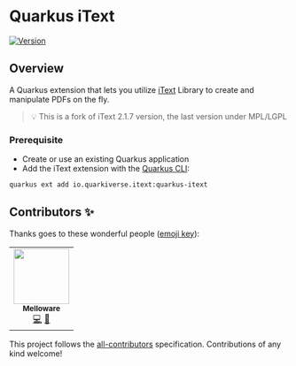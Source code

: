 # Quarkus iText

[![Version](https://img.shields.io/maven-central/v/io.quarkiverse.itext/quarkus-itext?logo=apache-maven&style=flat-square)](https://search.maven.org/artifact/io.quarkiverse.itext/quarkus-itext)

## Overview

A Quarkus extension that lets you utilize [iText](https://itextpdf.com/) Library to create and manipulate PDFs on the fly.

> :bulb:
This is a fork of iText 2.1.7 version, the last version under MPL/LGPL

### Prerequisite

* Create or use an existing Quarkus application
* Add the iText extension with the [Quarkus CLI](https://quarkus.io/guides/cli-tooling):
```bash
quarkus ext add io.quarkiverse.itext:quarkus-itext
```

## Contributors ✨

Thanks goes to these wonderful people ([emoji key](https://allcontributors.org/docs/en/emoji-key)):

<!-- ALL-CONTRIBUTORS-LIST:START - Do not remove or modify this section -->
<!-- prettier-ignore-start -->
<!-- markdownlint-disable -->
<table>
  <tr>
    <td align="center"><a href="http://melloware.com"><img src="https://avatars.githubusercontent.com/u/4399574?v=4?s=100" width="100px;" alt=""/><br /><sub><b>Melloware</b></sub></a><br /><a href="https://github.com/quarkiverse/quarkus-omnifaces/commits?author=melloware" title="Code">💻</a> <a href="#maintenance-melloware" title="Maintenance">🚧</a></td>
  </tr>
</table>

<!-- markdownlint-restore -->
<!-- prettier-ignore-end -->

<!-- ALL-CONTRIBUTORS-LIST:END -->

This project follows the [all-contributors](https://github.com/all-contributors/all-contributors) specification. Contributions of any kind welcome!